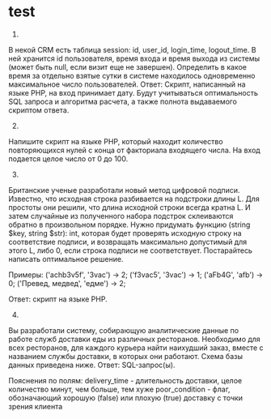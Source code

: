 # test
1)
В некой CRM есть таблица session: id, user_id, login_time, logout_time.
В ней хранится id пользователя, время входа и время выхода из системы (может быть null, если визит еще не завершен). Определить в какое время за отдельно взятые сутки в системе находилось одновременно максимальное число пользователей. 
Ответ: Скрипт, написанный на языке PHP, на вход принимает дату. Будут учитываться оптимальность SQL запроса и алгоритма расчета, а также полнота выдаваемого скриптом ответа.

2)
Напишите скрипт на языке PHP, который находит количество повторяющихся нулей с конца от факториала входящего числа. На вход подается целое число от 0 до 100.

3)
Британские ученые разработали новый метод цифровой подписи. Известно, что иcходная строка разбивается на подстроки длины L. Для простоты они решили, что длина исходной строки всегда кратна L. И затем случайные из полученного набора подстрок склеиваются обратно в произвольном порядке. Нужно придумать функцию (string $key, string $str): int, которая будет проверять исходную строку на соответствие подписи, и возвращать максимально допустимый для этого L, либо 0, если строка подписи не соответствует. Постарайтесь написать оптимальное решение.

Примеры: 
('achb3v5f', '3vac') -> 2; 
('f3vac5', '3vac') -> 1; 
('aFb4G', 'afb') -> 0;
('Превед, медвед', 'едме') -> 2;

Ответ: скрипт на языке PHP.

4)
Вы разработали систему, собирающую аналитические данные по работе служб доставки еды из различных ресторанов. Необходимо для всех ресторанов, для каждого курьера найти наихудший заказ, вместе с названием службы доставки, в которых они работают. Схема базы данных приведена ниже. Ответ: SQL-запрос(ы).

Пояснения по полям:
delivery_time - длительность доставки, целое количество минут, чем больше, тем хуже
poor_condition - флаг, обозначающий хорошую (false) или плохую (true) доставку с точки зрения клиента
